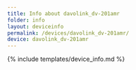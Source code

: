 ```yaml
---
title: Info about davolink_dv-201amr
folder: info
layout: deviceinfo
permalink: /devices/davolink_dv-201amr/
device: davolink_dv-201amr
---
```

{% include templates/device_info.md %}

